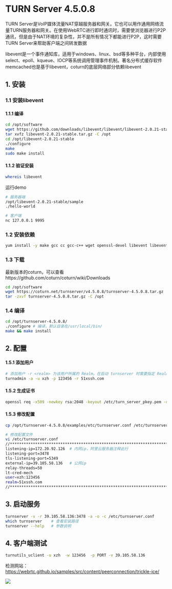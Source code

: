 # TURN Server 4.5.0.8

TURN Server是VoIP媒体流量NAT穿越服务器和网关。它也可以用作通用网络流量TURN服务器和网关。在使用WebRTC进行即时通讯时，需要使浏览器进行P2P通讯，但是由于NAT环境的复杂性，并不是所有情况下都能进行P2P，这时需要TURN Server来帮助客户端之间转发数据

libevent是一个事件通知库，适用于windows、linux、bsd等多种平台，内部使用select、epoll、kqueue、IOCP等系统调用管理事件机制。著名分布式缓存软件memcached也是基于libevent，coturn的底层网络部分依赖libevent

## 1. 安装

### 1.1 安装libevent

#### 1.1.1 编译

```bash
cd /opt/software
wget https://github.com/downloads/libevent/libevent/libevent-2.0.21-stable.tar.gz
tar xvfz libevent-2.0.21-stable.tar.gz -C /opt
cd /opt/libevent-2.0.21-stable
./configure
make
sudo make install
```

#### 1.1.2 验证安装

```bash
whereis libevent
```

运行demo

```bash
# 服务器端
/opt/libevent-2.0.21-stable/sample
./hello-world

# 客户端
nc 127.0.0.1 9995
```


### 1.2 安装依赖

```bash
yum install -y make gcc cc gcc-c++ wget openssl-devel libevent libevent-devel mysql-devel
```

### 1.3 下载

最新版本的coturn，可以查看https://github.com/coturn/coturn/wiki/Downloads

```bash
cd /opt/software
wget https://coturn.net/turnserver/v4.5.0.8/turnserver-4.5.0.8.tar.gz
tar -zxvf turnserver-4.5.0.8.tar.gz -C /opt
```

### 1.4 编译

```bash
cd /opt/turnserver-4.5.0.8/
./configure # 编译，默认目录在/usr/local/bin/
make && make install
```

## 2. 配置

#### 1.5.1 添加用户

```bash
# 添加用户 -r <realm> 为该用户所属的 Realm。在启动 turnserver 时需要指定 Realm ，只有该 Realm 下的用户才能登录
turnadmin -a -u xzh -p 123456 -r 51xssh.com
```

#### 1.5.2 生成证书

```bash
openssl req -x509 -newkey rsa:2048 -keyout /etc/turn_server_pkey.pem -out /etc/turn_server_cert.pem -days 99999 -nodes
```

#### 1.5.3 修改配置


```bash
cp /opt/turnserver-4.5.0.8/examples/etc/turnserver.conf /etc/turnserver.conf 

# 修改配置文件
vi /etc/turnserver.conf 
//***********************************************************************//
listening-ip=172.20.92.126  # 内网ip，阿里云服务器注释此行
listening-port=3478
tls-listening-port=5349
external-ip=39.105.58.136   # 公网ip
relay-threads=50
lt-cred-mech
user=xzh:123456
realm=51xssh.com
//**************************************************************************************//
```

## 3. 启动服务

```bash
turnserver -v -r 39.105.58.136:3478 -a -o -c /etc/turnserver.conf
which turnserver    # 查看安装路径
turnserver --help   # 参数说明
```

## 4. 客户端测试

```bash
turnutils_uclient -u xzh  -w 123456  -p PORT -v 39.105.58.136
```

检测网站：https://webrtc.github.io/samples/src/content/peerconnection/trickle-ice/

![](../../assets/_images/deploy/turnserver/trickle-ice.png)